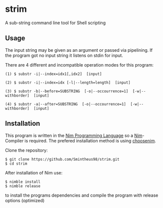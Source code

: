 # strim
A sub-string command line tool for Shell scripting


## Usage

The input string may be given as an argument or passed via pipelining.
If the program got no input string it listens on stdin for input.

There are 4 different and incompatible operation modes for this program:
```
(1) $ substr -i|--index=idx1[,idx2]  [input]

(2) $ substr -i|--index=idx [-l|--length=length]  [input]

(3) $ substr -b|--before=SUBSTRING  [-o|--occourrence=1]  [-w|--withborder]  [input]

(4) $ substr -a|--after=SUBSTRING  [-o|--occourrence=1]  [-w|--withborder]  [input]

```

## Installation

This program is written in the [Nim Programming Language](https://nim-lang.org) so a [Nim](https://github.com/nim-lang/Nim/)-Compiler is required.
The prefered installation method is using [choosenim](https://github.com/dom96/choosenim).

Clone the repository:
```
$ git clone https://github.com/Smintheus98/strim.git
$ cd strim
```

After installation of Nim use:
```
$ nimble install
$ nimble release
```
to install the programs dependencies and compile the program with release options (optimized)
